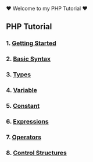 :heart: Welcome to my PHP Tutorial :heart:
## PHP Tutorial
### 1. [Getting Started](1_Hello.php)
### 2. [Basic Syntax](2_Basic_syntax.md)
### 3. [Types](3_Types.md)
### 4. [Variable](4_Variables.md)
### 5. [Constant](5_Constants.md)
### 6. [Expressions](6_Expressions.md)
### 7. [Operators](7_Operators.md)
### 8. [Control Structures](8_Control_Structures.md)
